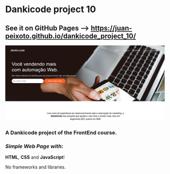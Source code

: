 # Dankicode project 10
## See it on **GitHub Pages** --> https://juan-peixoto.github.io/dankicode_project_10/

<img src="https://github.com/Juan-Peixoto/dankicode_project_10/blob/main/images/picture/page-picture.png" alt="Alt text" title="Optional title">

### A **Dankicode** project of the **FrontEnd** course.

### _Simple Web Page with_:
**HTML**, **CSS** and **JavaScript**!

No frameworks and libraries.
